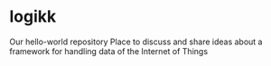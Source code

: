 # logikk
Our hello-world repository
Place to discuss and share ideas about a framework for handling data of the Internet of Things
